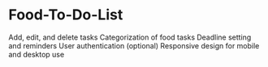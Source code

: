 # Food-To-Do-List
 Add, edit, and delete tasks Categorization of food tasks Deadline setting and reminders User authentication (optional) Responsive design for mobile and desktop use
